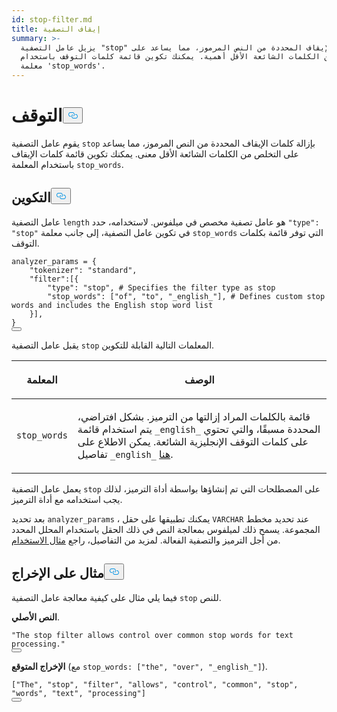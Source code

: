 ```yaml
---
id: stop-filter.md
title: إيقاف التصفية
summary: >-
  يزيل عامل التصفية "stop" كلمات الإيقاف المحددة من النص المرموز، مما يساعد على
  التخلص من الكلمات الشائعة الأقل أهمية. يمكنك تكوين قائمة كلمات التوقف باستخدام
  معلمة 'stop_words'.
---
```

<h1 id="Stop​" class="common-anchor-header">التوقف<button data-href="#Stop​" class="anchor-icon" translate="no">
      <svg translate="no"
        aria-hidden="true"
        focusable="false"
        height="20"
        version="1.1"
        viewBox="0 0 16 16"
        width="16"
      >
        <path
          fill="#0092E4"
          fill-rule="evenodd"
          d="M4 9h1v1H4c-1.5 0-3-1.69-3-3.5S2.55 3 4 3h4c1.45 0 3 1.69 3 3.5 0 1.41-.91 2.72-2 3.25V8.59c.58-.45 1-1.27 1-2.09C10 5.22 8.98 4 8 4H4c-.98 0-2 1.22-2 2.5S3 9 4 9zm9-3h-1v1h1c1 0 2 1.22 2 2.5S13.98 12 13 12H9c-.98 0-2-1.22-2-2.5 0-.83.42-1.64 1-2.09V6.25c-1.09.53-2 1.84-2 3.25C6 11.31 7.55 13 9 13h4c1.45 0 3-1.69 3-3.5S14.5 6 13 6z"
        ></path>
      </svg>
    </button></h1><p>يقوم عامل التصفية <code translate="no">stop</code> بإزالة كلمات الإيقاف المحددة من النص المرموز، مما يساعد على التخلص من الكلمات الشائعة الأقل معنى. يمكنك تكوين قائمة كلمات الإيقاف باستخدام المعلمة <code translate="no">stop_words</code>.</p>
<h2 id="Configuration​" class="common-anchor-header">التكوين<button data-href="#Configuration​" class="anchor-icon" translate="no">
      <svg translate="no"
        aria-hidden="true"
        focusable="false"
        height="20"
        version="1.1"
        viewBox="0 0 16 16"
        width="16"
      >
        <path
          fill="#0092E4"
          fill-rule="evenodd"
          d="M4 9h1v1H4c-1.5 0-3-1.69-3-3.5S2.55 3 4 3h4c1.45 0 3 1.69 3 3.5 0 1.41-.91 2.72-2 3.25V8.59c.58-.45 1-1.27 1-2.09C10 5.22 8.98 4 8 4H4c-.98 0-2 1.22-2 2.5S3 9 4 9zm9-3h-1v1h1c1 0 2 1.22 2 2.5S13.98 12 13 12H9c-.98 0-2-1.22-2-2.5 0-.83.42-1.64 1-2.09V6.25c-1.09.53-2 1.84-2 3.25C6 11.31 7.55 13 9 13h4c1.45 0 3-1.69 3-3.5S14.5 6 13 6z"
        ></path>
      </svg>
    </button></h2><p>عامل التصفية <code translate="no">length</code> هو عامل تصفية مخصص في ميلفوس. لاستخدامه، حدد <code translate="no">&quot;type&quot;: &quot;stop&quot;</code> في تكوين عامل التصفية، إلى جانب معلمة <code translate="no">stop_words</code> التي توفر قائمة بكلمات التوقف.</p>
<pre><code translate="no" class="language-python">analyzer_params = {​
    <span class="hljs-string">&quot;tokenizer&quot;</span>: <span class="hljs-string">&quot;standard&quot;</span>,​
    <span class="hljs-string">&quot;filter&quot;</span>:[{​
        <span class="hljs-string">&quot;type&quot;</span>: <span class="hljs-string">&quot;stop&quot;</span>, <span class="hljs-comment"># Specifies the filter type as stop​</span>
        <span class="hljs-string">&quot;stop_words&quot;</span>: [<span class="hljs-string">&quot;of&quot;</span>, <span class="hljs-string">&quot;to&quot;</span>, <span class="hljs-string">&quot;_english_&quot;</span>], <span class="hljs-comment"># Defines custom stop words and includes the English stop word list​</span>
    }],​
}​
<button class="copy-code-btn"></button></code></pre>
<p>يقبل عامل التصفية <code translate="no">stop</code> المعلمات التالية القابلة للتكوين.</p>
<table data-block-token="RvK3dMx74obnmXxlMe3cz6W1nUf"><thead><tr><th data-block-token="SRJcd5Os3oLiJyxkT6UcDba0nrb" colspan="1" rowspan="1"><p data-block-token="IBSbdC1ByokHmnxDXomccXXJnmh">المعلمة</p>
</th><th data-block-token="V9fZd2VX7oCaeDxy8fKcDnGpnId" colspan="1" rowspan="1"><p data-block-token="FCA5dw1JEoRB2ExZpYwc8O47nld">الوصف</p>
</th></tr></thead><tbody><tr><td data-block-token="AO5idkJ6pobnMmxcDBjcw4T1ngh" colspan="1" rowspan="1"><p data-block-token="ZnnGd5pOloVEBkxy0ZNcPmxen2g"><code translate="no">stop_words</code></p>
</td><td data-block-token="OaeWdJElZowPJrxzIFccUVoYn22" colspan="1" rowspan="1"><p data-block-token="LWBNdMr8fokmXnxpL5cc9z8Pntd">قائمة بالكلمات المراد إزالتها من الترميز. بشكل افتراضي، يتم استخدام قائمة <code translate="no">_english_</code> المحددة مسبقًا، والتي تحتوي على كلمات التوقف الإنجليزية الشائعة. يمكن الاطلاع على تفاصيل <code translate="no">_english_</code> <a href="https://github.com/milvus-io/milvus/blob/master/internal/core/thirdparty/tantivy/tantivy-binding/src/stop_words.rs">هنا</a>.</p>
</td></tr></tbody></table>
<p>يعمل عامل التصفية <code translate="no">stop</code> على المصطلحات التي تم إنشاؤها بواسطة أداة الترميز، لذلك يجب استخدامه مع أداة الترميز.</p>
<p>بعد تحديد <code translate="no">analyzer_params</code> ، يمكنك تطبيقها على حقل <code translate="no">VARCHAR</code> عند تحديد مخطط المجموعة. يسمح ذلك لميلفوس بمعالجة النص في ذلك الحقل باستخدام المحلل المحدد من أجل الترميز والتصفية الفعالة. لمزيد من التفاصيل، راجع <a href="/docs/ar/analyzer-overview.md#Example-use">مثال الاستخدام</a>.</p>
<h2 id="Example-output​" class="common-anchor-header">مثال على الإخراج<button data-href="#Example-output​" class="anchor-icon" translate="no">
      <svg translate="no"
        aria-hidden="true"
        focusable="false"
        height="20"
        version="1.1"
        viewBox="0 0 16 16"
        width="16"
      >
        <path
          fill="#0092E4"
          fill-rule="evenodd"
          d="M4 9h1v1H4c-1.5 0-3-1.69-3-3.5S2.55 3 4 3h4c1.45 0 3 1.69 3 3.5 0 1.41-.91 2.72-2 3.25V8.59c.58-.45 1-1.27 1-2.09C10 5.22 8.98 4 8 4H4c-.98 0-2 1.22-2 2.5S3 9 4 9zm9-3h-1v1h1c1 0 2 1.22 2 2.5S13.98 12 13 12H9c-.98 0-2-1.22-2-2.5 0-.83.42-1.64 1-2.09V6.25c-1.09.53-2 1.84-2 3.25C6 11.31 7.55 13 9 13h4c1.45 0 3-1.69 3-3.5S14.5 6 13 6z"
        ></path>
      </svg>
    </button></h2><p>فيما يلي مثال على كيفية معالجة عامل التصفية <code translate="no">stop</code> للنص.</p>
<p><strong>النص الأصلي</strong>.</p>
<pre><code translate="no" class="language-python"><span class="hljs-string">&quot;The stop filter allows control over common stop words for text processing.&quot;</span>​
<button class="copy-code-btn"></button></code></pre>
<p><strong>الإخراج المتوقع</strong> (مع <code translate="no">stop_words: [&quot;the&quot;, &quot;over&quot;, &quot;_english_&quot;]</code>).</p>
<pre><code translate="no" class="language-python">[<span class="hljs-string">&quot;The&quot;</span>, <span class="hljs-string">&quot;stop&quot;</span>, <span class="hljs-string">&quot;filter&quot;</span>, <span class="hljs-string">&quot;allows&quot;</span>, <span class="hljs-string">&quot;control&quot;</span>, <span class="hljs-string">&quot;common&quot;</span>, <span class="hljs-string">&quot;stop&quot;</span>, <span class="hljs-string">&quot;words&quot;</span>, <span class="hljs-string">&quot;text&quot;</span>, <span class="hljs-string">&quot;processing&quot;</span>]​
<button class="copy-code-btn"></button></code></pre>
